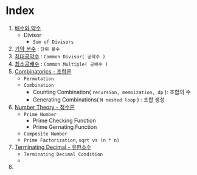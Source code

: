 # Index
1. [배수와 약수](1_Multiple_Divisor.md)
   - Divisor
     - `Sum of Divisors`
2. [기약 분수](2_IrreducibleFraction.md) : `단위 분수`
3. [최대공약수](3_GCD.md) : `Common Divisor( 공약수 )`
4. [최소공배수](4_LCM.md) : `Common Multiple( 공배수 )`
5. [Combinatorics - 조합론](5_Combinatorics.md)
   - `Permutation`
   - `Combination`
     - Counting Combination( `recursion, memoization, dp` ): 조합의 수
     - Generating Combinations( `N nested loop` ) : 조합 생성
6. [Number Theory - 정수론](6_Number_Theory.md)
   - `Prime Number`
     - Prime Checking Function
     - Prime Gernating Function
   - `Composite Number`
   - `Prime Factorization`, `sqrt vs (n * n)`
7. [Terminating Decimal - 유한소수](7_Terminating_Decimal.md)
   - `Terminating Decimal Condition`
   - 
8. 
